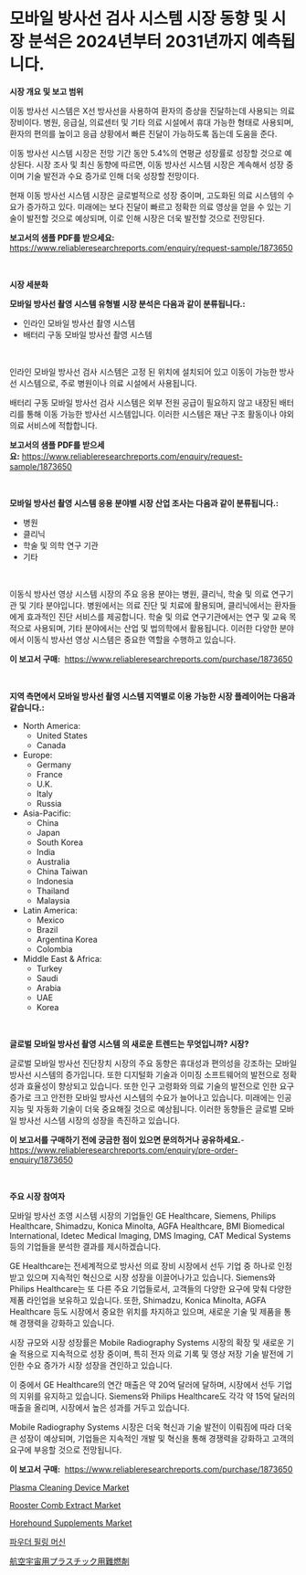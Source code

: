 <p><h1>모바일 방사선 검사 시스템 시장 동향 및 시장 분석은 2024년부터 2031년까지 예측됩니다.</h1></p><p><strong>시장 개요 및 보고 범위</strong></p>
<p><p>이동 방사선 시스템은 X선 방사선을 사용하여 환자의 증상을 진달하는데 사용되는 의료 장비이다. 병원, 응급실, 의료센터 및 기타 의료 시설에서 휴대 가능한 형태로 사용되며, 환자의 편의를 높이고 응급 상황에서 빠른 진달이 가능하도록 돕는데 도움을 준다.</p><p>이동 방사선 시스템 시장은 전망 기간 동안 5.4%의 연평균 성장률로 성장할 것으로 예상된다. 시장 조사 및 최신 동향에 따르면, 이동 방사선 시스템 시장은 계속해서 성장 중이며 기술 발전과 수요 증가로 인해 더욱 성장할 전망이다.</p><p>현재 이동 방사선 시스템 시장은 글로벌적으로 성장 중이며, 고도화된 의료 시스템의 수요가 증가하고 있다. 미래에는 보다 진달이 빠르고 정확한 의료 영상을 얻을 수 있는 기술이 발전할 것으로 예상되며, 이로 인해 시장은 더욱 발전할 것으로 전망된다.</p></p>
<p><strong>보고서의 샘플 PDF를 받으세요:</strong> <a href="https://www.reliableresearchreports.com/enquiry/request-sample/1873650">https://www.reliableresearchreports.com/enquiry/request-sample/1873650</a></p>
<p>&nbsp;</p>
<p><strong>시장 세분화</strong></p>
<p><strong>모바일 방사선 촬영 시스템 유형별 시장 분석은 다음과 같이 분류됩니다.:</strong></p>
<p><ul><li>인라인 모바일 방사선 촬영 시스템</li><li>배터리 구동 모바일 방사선 촬영 시스템</li></ul></p>
<p>&nbsp;</p>
<p><p>인라인 모바일 방사선 검사 시스템은 고정 된 위치에 설치되어 있고 이동이 가능한 방사선 시스템으로, 주로 병원이나 의료 시설에서 사용됩니다. </p><p>배터리 구동 모바일 방사선 검사 시스템은 외부 전원 공급이 필요하지 않고 내장된 배터리를 통해 이동 가능한 방사선 시스템입니다. 이러한 시스템은 재난 구조 활동이나 야외 의료 서비스에 적합합니다.</p></p>
<p><strong>보고서의 샘플 PDF를 받으세요:</strong>&nbsp;<a href="https://www.reliableresearchreports.com/enquiry/request-sample/1873650">https://www.reliableresearchreports.com/enquiry/request-sample/1873650</a></p>
<p>&nbsp;</p>
<p><strong> 모바일 방사선 촬영 시스템 응용 분야별 시장 산업 조사는 다음과 같이 분류됩니다.:</strong></p>
<p><ul><li>병원</li><li>클리닉</li><li>학술 및 의학 연구 기관</li><li>기타</li></ul></p>
<p>&nbsp;</p>
<p><p>이동식 방사선 영상 시스템 시장의 주요 응용 분야는 병원, 클리닉, 학술 및 의료 연구기관 및 기타 분야입니다. 병원에서는 의료 진단 및 치료에 활용되며, 클리닉에서는 환자들에게 효과적인 진단 서비스를 제공합니다. 학술 및 의료 연구기관에서는 연구 및 교육 목적으로 사용되며, 기타 분야에서는 산업 및 법의학에서 활용됩니다. 이러한 다양한 분야에서 이동식 방사선 영상 시스템은 중요한 역할을 수행하고 있습니다.</p></p>
<p><strong>이 보고서 구매:</strong>&nbsp; <a href="https://www.reliableresearchreports.com/purchase/1873650">https://www.reliableresearchreports.com/purchase/1873650</a></p>
<p>&nbsp;</p>
<p><strong>지역 측면에서 모바일 방사선 촬영 시스템 지역별로 이용 가능한 시장 플레이어는 다음과 같습니다.:</strong></p>
<p><ul>
    <li>
        North America:
        <ul>
            <li>United States</li>
            <li>Canada</li>
        </ul>
    </li>
    <li>
        Europe:
        <ul>
            <li>Germany</li>
            <li>France</li>
            <li>U.K.</li>
            <li>Italy</li>
            <li>Russia</li>
        </ul>
    </li>
    <li>
        Asia-Pacific:
        <ul>
            <li>China</li>
            <li>Japan</li>
            <li>South Korea</li>
            <li>India</li>
            <li>Australia</li>
            <li>China Taiwan</li>
            <li>Indonesia</li>
            <li>Thailand</li>
            <li>Malaysia</li>
        </ul>
    </li>
    <li>
        Latin America:
        <ul>
            <li>Mexico</li>
            <li>Brazil</li>
            <li>Argentina Korea</li>
            <li>Colombia</li>
        </ul>
    </li>
    <li>
        Middle East & Africa:
        <ul>
            <li>Turkey</li>
            <li>Saudi</li>
            <li>Arabia</li>
            <li>UAE</li>
            <li>Korea</li>
        </ul>
    </li>
    </ul></p>
<p>&nbsp;</p>
<p><strong>글로벌 모바일 방사선 촬영 시스템 의 새로운 트렌드는 무엇입니까? 시장?</strong></p>
<p><p>글로벌 모바일 방사선 진단장치 시장의 주요 동향은 휴대성과 편의성을 강조하는 모바일 방사선 시스템의 증가입니다. 또한 디지털화 기술과 이미징 소프트웨어의 발전으로 정확성과 효율성이 향상되고 있습니다. 또한 인구 고령화와 의료 기술의 발전으로 인한 요구 증가로 크고 안전한 모바일 방사선 시스템의 수요가 늘어나고 있습니다. 미래에는 인공지능 및 자동화 기술이 더욱 중요해질 것으로 예상됩니다. 이러한 동향들은 글로벌 모바일 방사선 시스템 시장의 성장을 촉진하고 있습니다.</p></p>
<p><strong>이 보고서를 구매하기 전에 궁금한 점이 있으면 문의하거나 공유하세요.</strong>- <a href="https://www.reliableresearchreports.com/enquiry/pre-order-enquiry/1873650">https://www.reliableresearchreports.com/enquiry/pre-order-enquiry/1873650</a></p>
<p>&nbsp;</p>
<p><strong>주요 시장 참여자</strong></p>
<p><p>모바일 방사선 조영 시스템 시장의 기업들인 GE Healthcare, Siemens, Philips Healthcare, Shimadzu, Konica Minolta, AGFA Healthcare, BMI Biomedical International, Idetec Medical Imaging, DMS Imaging, CAT Medical Systems 등의 기업들을 분석한 결과를 제시하겠습니다. </p><p>GE Healthcare는 전세계적으로 방사선 의료 장비 시장에서 선두 기업 중 하나로 인정받고 있으며 지속적인 혁신으로 시장 성장을 이끌어나가고 있습니다. Siemens와 Philips Healthcare는 또 다른 주요 기업들로서, 고객들의 다양한 요구에 맞춰 다양한 제품 라인업을 보유하고 있습니다. 또한, Shimadzu, Konica Minolta, AGFA Healthcare 등도 시장에서 중요한 위치를 차지하고 있으며, 새로운 기술 및 제품을 통해 경쟁력을 강화하고 있습니다.</p><p>시장 규모와 시장 성장률은 Mobile Radiography Systems 시장의 확장 및 새로운 기술 적용으로 지속적으로 성장 중이며, 특히 전자 의료 기록 및 영상 저장 기술 발전에 기인한 수요 증가가 시장 성장을 견인하고 있습니다.</p><p>이 중에서 GE Healthcare의 연간 매출은 약 20억 달러에 달하며, 시장에서 선두 기업의 지위를 유지하고 있습니다. Siemens와 Philips Healthcare도 각각 약 15억 달러의 매출을 올리며, 시장에서 높은 성과를 거두고 있습니다.</p><p>Mobile Radiography Systems 시장은 더욱 혁신과 기술 발전이 이뤄짐에 따라 더욱 큰 성장이 예상되며, 기업들은 지속적인 개발 및 혁신을 통해 경쟁력을 강화하고 고객의 요구에 부응할 것으로 전망됩니다.</p></p>
<p><strong>이 보고서 구매:</strong>&nbsp;&nbsp;<a href="https://www.reliableresearchreports.com/purchase/1873650">https://www.reliableresearchreports.com/purchase/1873650</a></p>
<p><p><a href="https://issuu.com/reportprime-2/docs/plasma-cleaning-device-market-size-2030.pptx">Plasma Cleaning Device Market</a></p><p><a href="https://github.com/mahnoor2003/Market-Research-Report-List-3/blob/main/rooster-comb-extract-market.md">Rooster Comb Extract Market</a></p><p><a href="https://github.com/BryceTownsendr/Market-Research-Report-List-4/blob/main/horehound-supplements-market.md">Horehound Supplements Market</a></p><p><a href="https://github.com/vskv4779xr1/Market-Research-Report-List-1/blob/main/70803262769.md">파우더 필링 머신</a></p><p><a href="https://github.com/mcbeesbxa270/Market-Research-Report-List-1/blob/main/28282323137.md">航空宇宙用プラスチック用難燃剤</a></p></p>
